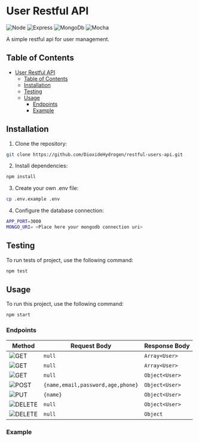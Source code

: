 # User Restful API

![Node](https://img.shields.io/badge/Node%20js-339933?style=for-the-badge&logo=nodedotjs&logoColor=white
) ![Express](https://img.shields.io/badge/Express%20js-000000?style=for-the-badge&logo=express&logoColor=white
) ![MongoDb](https://img.shields.io/badge/MongoDB-4EA94B?style=for-the-badge&logo=mongodb&logoColor=white
) ![Mocha](https://img.shields.io/badge/Mocha-8D6748?style=for-the-badge&logo=Mocha&logoColor=white
)

A simple restful api for user management.

## Table of Contents
- [User Restful API](#user-restful-api)
	- [Table of Contents](#table-of-contents)
	- [Installation](#installation)
	- [Testing](#testing)
	- [Usage](#usage)
		- [Endpoints](#endpoints)
		- [Example](#example)

## Installation
1. Clone the repository:
```bash
git clone https://github.com/DioxideHydrogen/restful-users-api.git
```
2. Install dependencies:
```bash
npm install
```
3. Create your own .env file:
```bash
cp .env.example .env
```
4. Configure the database connection:
```bash
APP_PORT=3000
MONGO_URI= <Place here your mongodb connection uri>
```

## Testing
To run tests of project, use the following command:
```bash
npm test
```

## Usage
To run this project, use the following command:
```bash
npm start
```

### Endpoints

|Method|Request Body|Response Body|
|-|-|-|
| ![GET](https://img.shields.io/badge/GET-\/users-a?color=purple)|`null`| `Array<User>`|
| ![GET](https://img.shields.io/badge/GET-\/users/removeds-a?color=purple)|`null`| `Array<User>`|
| ![GET](https://img.shields.io/badge/GET-\/users/:id-a?color=purple)|`null`| `Object<User>`|
| ![POST](https://img.shields.io/badge/POST-\/users-a?color=whitegreen)|`{name,email,password,age,phone}`| `Object<User>`|
| ![PUT](https://img.shields.io/badge/PUT-\/users/:id-a?color=orange)|`{name}`| `Object<User>`|
| ![DELETE](https://img.shields.io/badge/DELETE-\/users/:id-a?color=red)|`null`| `Object<User>`|
| ![DELETE](https://img.shields.io/badge/DELETE-\/users/all-a?color=red)|`null`| `Object`|

### Example

<script src="https://gist.github.com/DioxideHydrogen/c9c1fd2e4177dbe845f80a3d62814d57.js"></script>